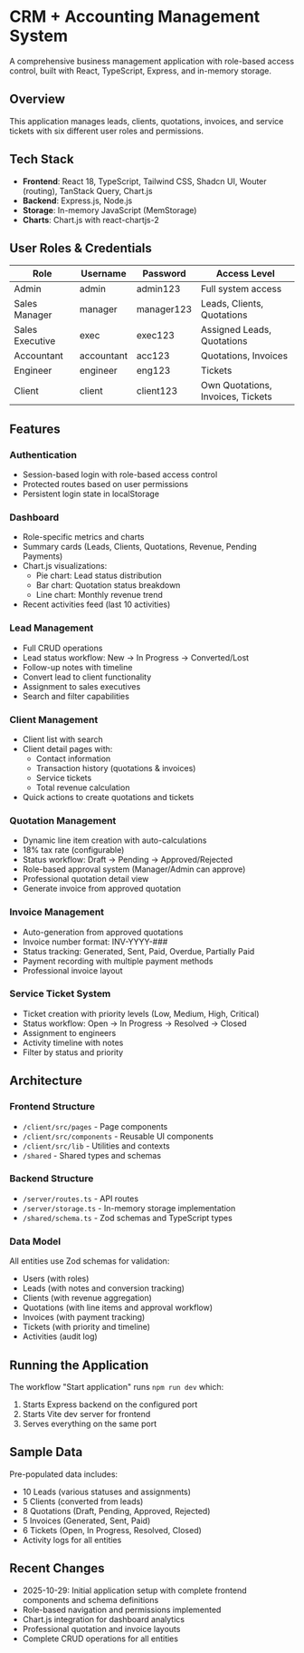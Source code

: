 # CRM + Accounting Management System

A comprehensive business management application with role-based access control, built with React, TypeScript, Express, and in-memory storage.

## Overview

This application manages leads, clients, quotations, invoices, and service tickets with six different user roles and permissions.

## Tech Stack

- **Frontend**: React 18, TypeScript, Tailwind CSS, Shadcn UI, Wouter (routing), TanStack Query, Chart.js
- **Backend**: Express.js, Node.js
- **Storage**: In-memory JavaScript (MemStorage)
- **Charts**: Chart.js with react-chartjs-2

## User Roles & Credentials

| Role | Username | Password | Access Level |
|------|----------|----------|--------------|
| Admin | admin | admin123 | Full system access |
| Sales Manager | manager | manager123 | Leads, Clients, Quotations |
| Sales Executive | exec | exec123 | Assigned Leads, Quotations |
| Accountant | accountant | acc123 | Quotations, Invoices |
| Engineer | engineer | eng123 | Tickets |
| Client | client | client123 | Own Quotations, Invoices, Tickets |

## Features

### Authentication
- Session-based login with role-based access control
- Protected routes based on user permissions
- Persistent login state in localStorage

### Dashboard
- Role-specific metrics and charts
- Summary cards (Leads, Clients, Quotations, Revenue, Pending Payments)
- Chart.js visualizations:
  - Pie chart: Lead status distribution
  - Bar chart: Quotation status breakdown
  - Line chart: Monthly revenue trend
- Recent activities feed (last 10 activities)

### Lead Management
- Full CRUD operations
- Lead status workflow: New → In Progress → Converted/Lost
- Follow-up notes with timeline
- Convert lead to client functionality
- Assignment to sales executives
- Search and filter capabilities

### Client Management
- Client list with search
- Client detail pages with:
  - Contact information
  - Transaction history (quotations & invoices)
  - Service tickets
  - Total revenue calculation
- Quick actions to create quotations and tickets

### Quotation Management
- Dynamic line item creation with auto-calculations
- 18% tax rate (configurable)
- Status workflow: Draft → Pending → Approved/Rejected
- Role-based approval system (Manager/Admin can approve)
- Professional quotation detail view
- Generate invoice from approved quotation

### Invoice Management
- Auto-generation from approved quotations
- Invoice number format: INV-YYYY-###
- Status tracking: Generated, Sent, Paid, Overdue, Partially Paid
- Payment recording with multiple payment methods
- Professional invoice layout

### Service Ticket System
- Ticket creation with priority levels (Low, Medium, High, Critical)
- Status workflow: Open → In Progress → Resolved → Closed
- Assignment to engineers
- Activity timeline with notes
- Filter by status and priority

## Architecture

### Frontend Structure
- `/client/src/pages` - Page components
- `/client/src/components` - Reusable UI components
- `/client/src/lib` - Utilities and contexts
- `/shared` - Shared types and schemas

### Backend Structure
- `/server/routes.ts` - API routes
- `/server/storage.ts` - In-memory storage implementation
- `/shared/schema.ts` - Zod schemas and TypeScript types

### Data Model
All entities use Zod schemas for validation:
- Users (with roles)
- Leads (with notes and conversion tracking)
- Clients (with revenue aggregation)
- Quotations (with line items and approval workflow)
- Invoices (with payment tracking)
- Tickets (with priority and timeline)
- Activities (audit log)

## Running the Application

The workflow "Start application" runs `npm run dev` which:
1. Starts Express backend on the configured port
2. Starts Vite dev server for frontend
3. Serves everything on the same port

## Sample Data

Pre-populated data includes:
- 10 Leads (various statuses and assignments)
- 5 Clients (converted from leads)
- 8 Quotations (Draft, Pending, Approved, Rejected)
- 5 Invoices (Generated, Sent, Paid)
- 6 Tickets (Open, In Progress, Resolved, Closed)
- Activity logs for all entities

## Recent Changes

- 2025-10-29: Initial application setup with complete frontend components and schema definitions
- Role-based navigation and permissions implemented
- Chart.js integration for dashboard analytics
- Professional quotation and invoice layouts
- Complete CRUD operations for all entities
